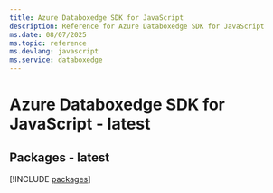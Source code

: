 ```yaml
---
title: Azure Databoxedge SDK for JavaScript
description: Reference for Azure Databoxedge SDK for JavaScript
ms.date: 08/07/2025
ms.topic: reference
ms.devlang: javascript
ms.service: databoxedge
---
```

# Azure Databoxedge SDK for JavaScript - latest
## Packages - latest
[!INCLUDE [packages](databoxedge-index.md)]